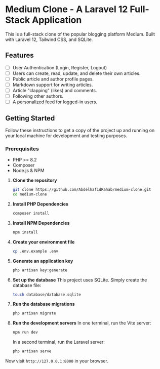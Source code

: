 # Medium Clone - A Laravel 12 Full-Stack Application

This is a full-stack clone of the popular blogging platform Medium. Built with Laravel 12, Tailwind CSS, and SQLite.

## Features

*   [ ] User Authentication (Login, Register, Logout)
*   [ ] Users can create, read, update, and delete their own articles.
*   [ ] Public article and author profile pages.
*   [ ] Markdown support for writing articles.
*   [ ] Article "clapping" (likes) and comments.
*   [ ] Following other authors.
*   [ ] A personalized feed for logged-in users.

## Getting Started

Follow these instructions to get a copy of the project up and running on your local machine for development and testing purposes.

### Prerequisites

*   PHP >= 8.2
*   Composer
*   Node.js & NPM

1.  **Clone the repository**
    ```sh
    git clone https://github.com/AbdelhafidRahab/medium-clone.git
    cd medium-clone
    ```

2.  **Install PHP Dependencies**
    ```sh
    composer install
    ```

3.  **Install NPM Dependencies**
    ```sh
    npm install
    ```

4.  **Create your environment file**
    ```sh
    cp .env.example .env
    ```

5.  **Generate an application key**
    ```sh
    php artisan key:generate
    ```

6.  **Set up the database**
    This project uses SQLite. Simply create the database file:
    ```sh
    touch database/database.sqlite
    ```

7.  **Run the database migrations**
    ```sh
    php artisan migrate
    ```

8.  **Run the development servers**
    In one terminal, run the Vite server:
    ```sh
    npm run dev
    ```
    In a second terminal, run the Laravel server:
    ```sh
    php artisan serve
    ```

Now visit `http://127.0.0.1:8000` in your browser.
